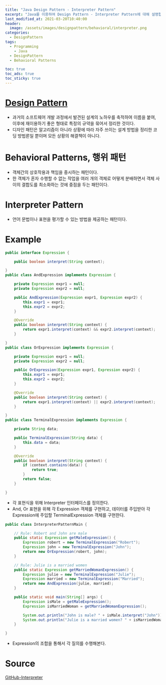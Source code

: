 ```yaml
---
title: "Java Design Pattern - Interpreter Pattern"
excerpt: "Java를 이용하여 Design Pattern - Interpreter Pattern에 대해 설명합니다."
last_modified_at: 2021-03-20T10:40:00
header:
  image: /assets/images/designpattern/behavioral/interpreter.png
categories:
  - DesignPattern
tags:
  - Programming
	- Java
  - DesignPattern
  - Behavioral Patterns

toc: true
toc_ads: true
toc_sticky: true
---
```

# [Design Pattern](../designpattern)
- 과거의 소프트웨어 개발 과정에서 발견된 설계의 노하우를 축적하여 이름을 붙여, 이후에 재이용하기 좋은 형태로 특정의 규약을 묶어서 정리한 것이다.
- 디자인 패턴은 알고리즘이 아니라 상황에 따라 자주 쓰이는 설계 방법을 정리한 코딩 방법론일 뿐이며 모든 상황의 해결책이 아니다.

# Behavioral Patterns, 행위 패턴
- 객체간의 상호작용과 책임을 중시하는 패턴이다.
- 한 객체가 혼자 수행할 수 없는 작업을 여러 개의 객체로 어떻게 분배하면서 객체 사이의 결합도를 최소화하는 것에 중점을 두는 패턴이다.

# Interpreter Pattern
- 언어 문법이나 표현을 평가할 수 있는 방법을 제공하는 패턴이다. 

# Example
```java
public interface Expression {

	public boolean interpret(String context);

}
public class AndExpression implements Expression {

	private Expression expr1 = null;
	private Expression expr2 = null;

	public AndExpression(Expression expr1, Expression expr2) {
		this.expr1 = expr1;
		this.expr2 = expr2;
	}

	@Override
	public boolean interpret(String context) {
		return expr1.interpret(context) && expr2.interpret(context);
	}

}
public class OrExpression implements Expression {

	private Expression expr1 = null;
	private Expression expr2 = null;

	public OrExpression(Expression expr1, Expression expr2) {
		this.expr1 = expr1;
		this.expr2 = expr2;
	}

	@Override
	public boolean interpret(String context) {
		return expr1.interpret(context) || expr2.interpret(context);
	}

}
public class TerminalExpression implements Expression {

	private String data;

	public TerminalExpression(String data) {
		this.data = data;
	}

	@Override
	public boolean interpret(String context) {
		if (context.contains(data)) {
			return true;
		}
		return false;
	}

}
```

- 각 표현식을 위해 Interpreter 인터페이스를 정의한다.
- And, Or 표현을 위해 각 Expression 객체를 구현하고, 데이터를 주입받아 각 Expression에 주입할 TerminalExpression 객체를 구현한다.

```java
public class InterpreterPatternMain {

	// Rule: Robert and John are male
	public static Expression getMaleExpression() {
		Expression robert = new TerminalExpression("Robert");
		Expression john = new TerminalExpression("John");
		return new OrExpression(robert, john);
	}

	// Rule: Julie is a married women
	public static Expression getMarriedWomanExpression() {
		Expression julie = new TerminalExpression("Julie");
		Expression married = new TerminalExpression("Married");
		return new AndExpression(julie, married);
	}

	public static void main(String[] args) {
		Expression isMale = getMaleExpression();
		Expression isMarriedWoman = getMarriedWomanExpression();

		System.out.println("John is male? " + isMale.interpret("John"));
		System.out.println("Julie is a married women? " + isMarriedWoman.interpret("Married Julie"));
	}

}
```

- Expression의 조합을 통해서 각 질의를 수행해본다.

# Source
[GitHub-Interpreter](https://github.com/GracefulSoul/Sample/tree/master/src/main/java/gracefulsoul/designpattern/behavioral/interpreter)